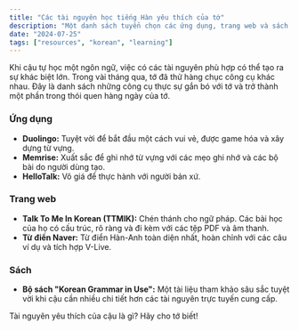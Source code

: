 ```yaml
---
title: "Các tài nguyên học tiếng Hàn yêu thích của tớ"
description: "Một danh sách tuyển chọn các ứng dụng, trang web và sách đã giúp tớ trên hành trình học ngôn ngữ của mình."
date: "2024-07-25"
tags: ["resources", "korean", "learning"]
---
```


Khi cậu tự học một ngôn ngữ, việc có các tài nguyên phù hợp có thể tạo ra sự khác biệt lớn. Trong vài tháng qua, tớ đã thử hàng chục công cụ khác nhau. Đây là danh sách những công cụ thực sự gắn bó với tớ và trở thành một phần trong thói quen hàng ngày của tớ.

### Ứng dụng
*   **Duolingo:** Tuyệt vời để bắt đầu một cách vui vẻ, được game hóa và xây dựng từ vựng.
*   **Memrise:** Xuất sắc để ghi nhớ từ vựng với các mẹo ghi nhớ và các bộ bài do người dùng tạo.
*   **HelloTalk:** Vô giá để thực hành với người bản xứ.

### Trang web
*   **Talk To Me In Korean (TTMIK):** Chén thánh cho ngữ pháp. Các bài học của họ có cấu trúc, rõ ràng và đi kèm với các tệp PDF và âm thanh.
*   **Từ điển Naver:** Từ điển Hàn-Anh toàn diện nhất, hoàn chỉnh với các câu ví dụ và tích hợp V-Live.

### Sách
*   **Bộ sách "Korean Grammar in Use":** Một tài liệu tham khảo sâu sắc tuyệt vời khi cậu cần nhiều chi tiết hơn các tài nguyên trực tuyến cung cấp.

Tài nguyên yêu thích của cậu là gì? Hãy cho tớ biết!
